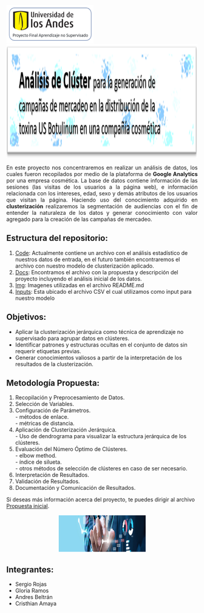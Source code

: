 <div align="left">
  <img src="Img/pro-UA.png" alt="Logo de Uniandes" width="230" height="100">
</div>

<div align="center">
  <img src="Img/Titulo.png" alt="titulo" width="900" height="300">
</div>

<p align="justify"> 
En este proyecto nos concentraremos en realizar un análisis de datos, los cuales fueron recopilados por medio de la plataforma de <strong>Google Analytics</strong> por una empresa cosmética. La base de datos contiene información de las sesiones (las visitas de los usuarios a la página web), e información relacionada con los intereses, edad, sexo y demás atributos de los usuarios que visitan la página. Haciendo uso del conocimiento adquirido en <strong>clusterización</strong> realizaremos la segmentación de audiencias con el fin de entender la naturaleza de los datos y generar conocimiento con valor agregado para la creación de las campañas de mercadeo.</p>

<h2 >Estructura del repositorio:</h2> 
<ol>
    <li><a href="Code/">Code</a>: Actualmente contiene un archivo con el análisis estadístico de nuestros datos de entrada, en el futuro también encontraremos el archivo con nuestro modelo de clusterización aplicado.</li>
    <li><a href="Docs/">Docs</a>: Encontramos el archivo con la propuesta y descripción del proyecto incluyendo el análisis inicial de los datos.</li>
    <li><a href="Img/">Img</a>: Imagenes utilizadas en el archivo README.md</li>
    <li><a href="Inputs/">Inputs</a>: Esta ubicado el archivo CSV el cual utilizamos como input para nuestro modelo</li>
</ol>

<h2 >Objetivos:</h2> 
<ul>
    <li>Aplicar la clusterización jerárquica como técnica de aprendizaje no supervisado para agrupar datos en clústeres.</li>
    <li>Identificar patrones y estructuras ocultas en el conjunto de datos sin requerir etiquetas previas. </li>
    <li>Generar conocimientos valiosos a partir de la interpretación de los resultados de la clusterización.</li> 
</ul>

<h2 >Metodología Propuesta: </h2> 
<ol>
    <li>Recopilación y Preprocesamiento de Datos.</li>
    <li>Selección de Variables.</li>
    <li>Configuración de Parámetros.</li>
        - métodos de enlace.<br>
        - métricas de distancia. 
    <li>Aplicación de Clusterización Jerárquica.</li>
        - Uso de dendrograma para visualizar la estructura jerárquica de los clústeres.
    <li>Evaluación del Número Óptimo de Clústeres.</li>
        - elbow method.<br>
        - índice de silueta.<br>
        - otros métodos de selección de clústeres en caso de ser necesario.
    <li>Interpretación de Resultados.</li>
    <li>Validación de Resultados.</li>
    <li>Documentación y Comunicación de Resultados.</li>
</ol>

Si deseas más información acerca del proyecto, te puedes dirigir al archivo [Propuesta inicial](Docs/Propuesta_Inicial_grupo_15.docx).

<div align="center">
  <img src="Img/linea.png" alt="imagen" width="230" height="100">
</div>

<h2 >Integrantes:</h2> 
<ul>
    <li>Sergio Rojas</li>
    <li>Gloria Ramos </li>
    <li>Andres Beltrán</li>
    <li>Cristhian Amaya</li>
</ul>
